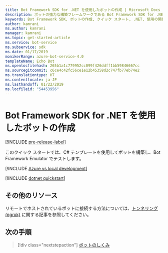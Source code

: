 ```yaml
---
title: Bot Framework SDK for .NET を使用したボットの作成 | Microsoft Docs
description: ボットの強力な構築フレームワークである Bot Framework SDK for .NET を使用してボットを作成します。
keywords: Bot Framework SDK, ボットの作成, クイック スタート, .NET, 使用の開始, C# ボット
author: kamrani
ms.author: kamrani
manager: kamrani
ms.topic: get-started-article
ms.service: bot-service
ms.subservice: sdk
ms.date: 01/17/2019
monikerRange: azure-bot-service-4.0
templateName: Echo Bot
ms.openlocfilehash: 265b1a1c779952cc099f426ddff1bb59846667cc
ms.sourcegitcommit: c6ce4c42fc56ce1e12b45358d2c747fb77eb74e2
ms.translationtype: HT
ms.contentlocale: ja-JP
ms.lasthandoff: 01/22/2019
ms.locfileid: "54453956"
---
```

# <a name="create-a-bot-with-the-bot-framework-sdk-for-net"></a>Bot Framework SDK for .NET を使用したボットの作成

[!INCLUDE [pre-release-label](../includes/pre-release-label.md)]

このクイック スタートでは、C# テンプレートを使用してボットを構築し、Bot Framework Emulator でテストします。

[!INCLUDE [Azure vs local development](~/includes/snippet-quickstart-paths.md)]

[!INCLUDE [dotnet quickstart](~/includes/quickstart-dotnet.md)]

## <a name="additional-resources"></a>その他のリソース

リモートでホストされているボットに接続する方法については、[トンネリング (ngrok)](https://github.com/Microsoft/BotFramework-Emulator/wiki/Tunneling-(ngrok)) に関する記事を参照してください。

## <a name="next-steps"></a>次の手順

> [!div class="nextstepaction"]
> [ボットのしくみ](../v4sdk/bot-builder-basics.md) 
